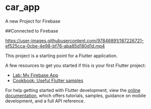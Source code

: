 # car_app

A new Project for Firebase

##Connected to Firebase

https://user-images.githubusercontent.com/97846891/187226721-ef525cca-0cbe-4e98-bf76-aba85d180d1d.mp4

This project is a starting point for a Flutter application.

A few resources to get you started if this is your first Flutter project:

- [Lab: My Firebase App](https://github.com/xurshid20222/CarApp)
- [Cookbook: Useful Flutter samples](https://docs.flutter.dev/cookbook)

For help getting started with Flutter development, view the
[online documentation](https://docs.flutter.dev/), which offers tutorials,
samples, guidance on mobile development, and a full API reference.
